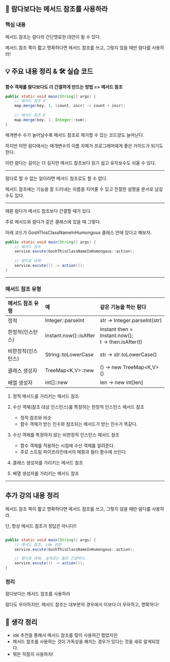 ## 📖 람다보다는 메서드 참조를 사용하라

### 핵심 내용

메서드 참조는 람다의 간단명료한 대안이 될 수 있다.

메서드 참조 쪽이 짧고 명확하다면 메서드 참조를 쓰고, 그렇지 않을 때만 람다를 사용하라!

## 💡 주요 내용 정리 & 🛠️ 실습 코드

**함수 객체를 람다보다도 더 간결하게 만드는 방법 => 메서드 참조**

```java
public static void main(String[] args) {
    // 메서드 참조 X
    map.merge(key, 1, (count, incr) -> count + incr);
    
    // 메서드 참조 O
    map.merge(key, 1, Integer::sum);
}
```

매개변수 수가 늘어날수록 메서드 참조로 제거할 수 있는 코드양도 늘어난다.

하지만 어떤 람다에서는 매개변수의 이름 자체가 프로그래머에게 좋은 가이드가 되기도 한다.

이런 람다는 길이는 더 길지만 메서드 참조보다 읽기 쉽고 유지보수도 쉬울 수 있다.

---

람다로 할 수 없는 일이라면 메서드 참조로도 할 수 없다.

메서드 참조에는 기능을 잘 드러내는 이름을 지어줄 수 있고 친절한 설명을 문서로 남길 수도 있다.

---

때론 람다가 메서드 참조보다 간결할 때가 있다.

주로 메서드와 람다가 같은 클래스에 있을 때 그렇다.

아래 코드가 GoshThisClassNameInHumongous 클래스 안에 있다고 해보자.
```java
public static void main(String[] args) {
    // 메서드 참조
    service.excute(GoshThisClassNameInHumongous::action);
    
    // 람다로 대체
    service.excute(() -> action());
}
```

---

### 메서드 참조 유형

| 메서드 참조 유형  | 예                      | 같은 기능을 하는 람다                                            |
|:-----------|:-----------------------|:--------------------------------------------------------|
| 정적         | Integer::parseInt      | str -> Integer.parseInt(str)                            |
| 한정적(인스턴스)  | Instant.now()::isAfter | Instant then = Instant.now(); <br> t -> then.isAfter(t) |
| 비한정적(인스턴스) | String::toLowerCase    | str -> str.toLowerCase()                                |
| 클래스 생성자    | TreeMap<K,V>::new      | () -> new TreeMap<K,V>()                                |
| 배열 생성자     | int[]::new             | len -> new int[len]                                     |

1. 정적 메서드를 가리키는 메서드 참조
2. 수신 객체(참조 대상 인스턴스)를 특정하는 한정적 인스턴스 메서드 참조
   - 정적 참조와 비슷
   - 함수 객체가 받는 인수와 참조되는 메서드가 받는 인수가 똑같다.

3. 수신 객체를 특정하지 않는 비한정적 인스턴스 메서드 참조
   - 함수 객체를 적용하는 시점에 수신 객체를 알려준다.
   - 주로 스트림 파이프라인에서의 매핑과 필터 함수에 쓰인다.

4. 클래스 생성자를 가리키는 메서드 참조
5. 배열 생성자를 가리키는 메서드 참조

---

## 추가 강의 내용 정리

메서드 참조 쪽이 짧고 명확하다면 메서드 참조를 쓰고, 그렇지 않을 때만 람다를 사용하라.

단, 항상 메서드 참조가 정답은 아니다!!
```java

public static void main(String[] args) {
    // 메서드 참조, ide 권장
    service.excute(GoshThisClassNameInHumongous::action);

    // 람다로 대체, 실제로는 훨씬 간결하다.
    service.excute(() -> action());
}
```

### 정리

람다보다는 메서드 참조를 사용하라

람다도 우아하지만, 메서드 참조는 대부분의 경우에서 이보다 더 우아하고, 명확하다!

## 🤔 생각 정리
- ide 추천을 통해서 메서드 참조를 많이 사용하긴 했었지만
- 메서드 참조를 사용하는 것이 가독성을 해치는 경우가 있다는 것을 새로 알게되었다.
- 뭐든 적절히 사용하자!

